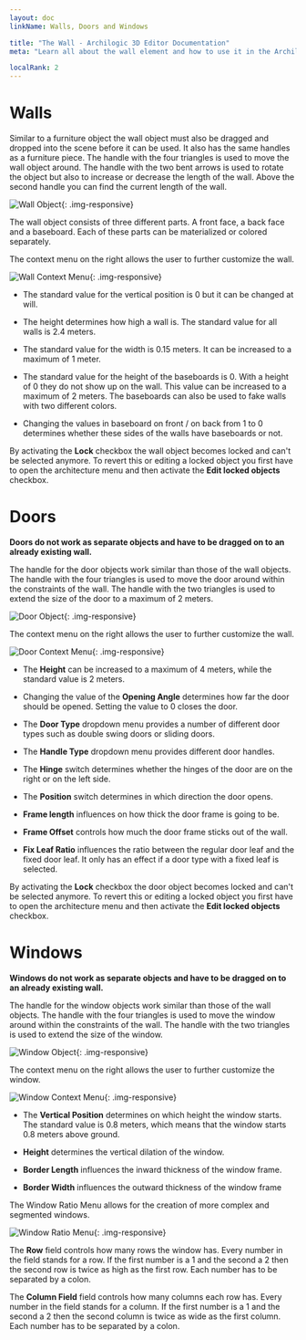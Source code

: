 ```yaml
---
layout: doc
linkName: Walls, Doors and Windows

title: "The Wall - Archilogic 3D Editor Documentation"
meta: "Learn all about the wall element and how to use it in the Archilogic 3D Editor. Check out our documentation."

localRank: 2
---
```


# Walls

Similar to a furniture object the wall object must also be dragged and dropped into the scene before it can be used.
It also has the same handles as a furniture piece.
The handle with the four triangles is used to move the wall object around.
The handle with the two bent arrows is used to rotate the object but also to increase or decrease the length of the wall.
Above the second handle you can find the current length of the wall.

![Wall Object]({{site.path}}/assets/images/Architecture-Wall-Object.jpg){: .img-responsive}

The wall object consists of three different parts. A front face, a back face and a baseboard.
Each of these parts can be materialized or colored separately.

The context menu on the right allows the user to further customize the wall.

![Wall Context Menu]({{site.path}}/assets/images/Architecture-Wall-Menu.jpg){: .img-responsive}

* The standard value for the vertical position is 0 but it can be changed at will.

* The height determines how high a wall is. The standard value for all walls is 2.4 meters.

* The standard value for the width is 0.15 meters. It can be increased to a maximum of 1 meter.

* The standard value for the height of the baseboards is 0. With a height of 0 they do not show up on the wall.
This value can be increased to a maximum of 2 meters. The baseboards can also be used to fake walls with two different colors.

* Changing the values in baseboard on front / on back from 1 to 0 determines whether these sides of the walls have baseboards or not.

By activating the **Lock** checkbox the wall object becomes locked and can't be selected anymore.
To revert this or editing a locked object you first have to open the architecture menu and then activate the **Edit locked objects** checkbox.

# Doors
**Doors do not work as separate objects and have to be dragged on to an already existing wall.**

The handle for the door objects work similar than those of the wall objects. The handle with the four triangles is used to move the door around within the constraints of the wall. The handle with the two triangles is used to extend the size of the door to a maximum of 2 meters.

![Door Object]({{site.path}}/assets/images/Architecture-Door-Object.jpg){: .img-responsive}

The context menu on the right allows the user to further customize the wall.

![Door Context Menu]({{site.path}}/assets/images/Architecture-Door-Menu.jpg){: .img-responsive}

* The **Height** can be increased to a maximum of 4 meters, while the standard value is 2 meters.

* Changing the value of the **Opening Angle** determines how far the door should be opened. Setting the value to 0 closes the door.

* The **Door Type** dropdown menu provides a number of different door types such as double swing doors or sliding doors.

* The **Handle Type** dropdown menu provides different door handles.

* The **Hinge** switch determines whether the hinges of the door are on the right or on the left side.

* The **Position** switch determines in which direction the door opens.

* **Frame length** influences on how thick the door frame is going to be.

* **Frame Offset** controls how much the door frame sticks out of the wall.

* **Fix Leaf Ratio** influences the ratio between the regular door leaf and the fixed door leaf. It only has an effect if a door type with a fixed leaf is selected.

By activating the **Lock** checkbox the door object becomes locked and can't be selected anymore.
To revert this or editing a locked object you first have to open the architecture menu and then activate the **Edit locked objects** checkbox.


# Windows
**Windows do not work as separate objects and have to be dragged on to an already existing wall.**

The handle for the window objects work similar than those of the wall objects. The handle with the four triangles is used to move the window around within the constraints of the wall. The handle with the two triangles is used to extend the size of the window.

![Window Object]({{site.path}}/assets/images/Architecture-Window-Object.jpg){: .img-responsive}

The context menu on the right allows the user to further customize the window.

![Window Context Menu]({{site.path}}/assets/images/Architecture-Window-Menu.jpg){: .img-responsive}

* The **Vertical Position** determines on which height the window starts. The standard value is 0.8 meters, which means that the window starts 0.8 meters above ground.

* **Height** determines the vertical dilation of the window.

* **Border Length** influences the inward thickness of the window frame.

* **Border Width** influences the outward thickness of the window frame

The Window Ratio Menu allows for the creation of more complex and segmented windows.

![Window Ratio Menu]({{site.path}}/assets/images/Architecture-Window-Ratio.jpg){: .img-responsive}

The **Row** field controls how many rows the window has. Every number in the field stands for a row. If the first number is a 1 and the second a 2 then the second row is twice as high as the first row. Each number has to be separated by a colon.

The **Column Field** field controls how many columns each row has. Every number in the field stands for a column. If the first number is a 1 and the second a 2 then the second column is twice as wide as the first column. Each number has to be separated by a colon.

